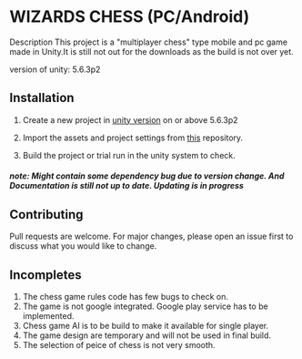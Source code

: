 # WIZARDS CHESS (PC/Android)

Description This project is a "multiplayer chess" type mobile and pc game made in Unity.It is still not out for the downloads as the build is not over yet.

version of unity: 5.6.3p2

## Installation

1. Create a new project in [unity version](https://unity3d.com/get-unity/download?_ga=2.48363877.23399316.1542774658-1870539519.1542774658) on or above 5.6.3p2 

2. Import the assets and project settings from [this](https://github.com/JoyJazper/WizardsChess) repository.

3. Build the project or trial run in the unity system to check.

##### note: Might contain some dependency bug due to version change. And Documentation is still not up to date. Updating is in progress

## Contributing
Pull requests are welcome. For major changes, please open an issue first to discuss what you would like to change.


## Incompletes

1. The chess game rules code has few bugs to check on.
2. The game is not google integrated. Google play service has to be implemented.
3. Chess game AI is to be build to make it available for single player.
4. The game design are temporary and will not be used in final build.
5. The selection of peice of chess is not very smooth.